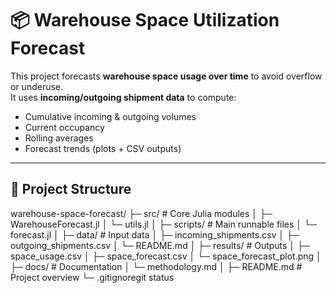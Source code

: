 # 📦 Warehouse Space Utilization Forecast

This project forecasts **warehouse space usage over time** to avoid overflow or underuse.  
It uses **incoming/outgoing shipment data** to compute:
- Cumulative incoming & outgoing volumes
- Current occupancy
- Rolling averages
- Forecast trends (plots + CSV outputs)

---

## 📂 Project Structure
warehouse-space-forecast/
├─ src/ # Core Julia modules
│ ├─ WarehouseForecast.jl
│ └─ utils.jl
│
├─ scripts/ # Main runnable files
│ └─ forecast.jl
│
├─ data/ # Input data
│ ├─ incoming_shipments.csv
│ ├─ outgoing_shipments.csv
│ └─ README.md
│
├─ results/ # Outputs
│ ├─ space_usage.csv
│ ├─ space_forecast.csv
│ └─ space_forecast_plot.png
│
├─ docs/ # Documentation
│ └─ methodology.md
│
├─ README.md # Project overview
└─ .gitignoregit status

